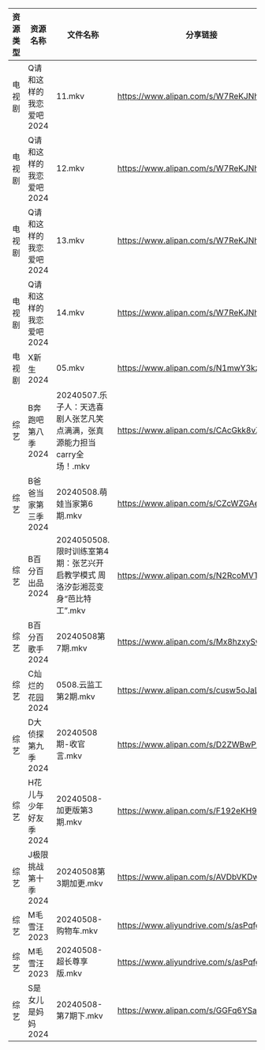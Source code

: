 | 资源类型 | 资源名称           | 文件名称                                              | 分享链接                                      | 更新时间                |
| ---- | -------------- | ------------------------------------------------- | ----------------------------------------- | ------------------- |
| 电视剧  | Q请和这样的我恋爱吧2024 | 11.mkv                                            | https://www.alipan.com/s/W7ReKJNhFKS      | 2024-05-08 09:24:07 |
| 电视剧  | Q请和这样的我恋爱吧2024 | 12.mkv                                            | https://www.alipan.com/s/W7ReKJNhFKS      | 2024-05-08 09:24:06 |
| 电视剧  | Q请和这样的我恋爱吧2024 | 13.mkv                                            | https://www.alipan.com/s/W7ReKJNhFKS      | 2024-05-08 09:24:06 |
| 电视剧  | Q请和这样的我恋爱吧2024 | 14.mkv                                            | https://www.alipan.com/s/W7ReKJNhFKS      | 2024-05-08 09:24:06 |
| 电视剧  | X新生2024        | 05.mkv                                            | https://www.alipan.com/s/N1mwY3kznmo      | 2024-05-08 14:09:57 |
| 综艺   | B奔跑吧第八季2024    | 20240507.乐子人：天选喜剧人张艺凡笑点满满，张真源能力担当carry全场！.mkv     | https://www.alipan.com/s/CAcGkk8vZXT      | 2024-05-08 14:10:17 |
| 综艺   | B爸爸当家第三季2024   | 20240508.萌娃当家第6期.mkv                              | https://www.alipan.com/s/CZcWZGAe35k      | 2024-05-08 14:10:19 |
| 综艺   | B百分百出品2024     | 2024050508. 限时训练室第4期：张艺兴开启教学模式 周洛汐彭湘蕊变身“芭比特工”.mkv | https://www.alipan.com/s/N2RcoMVTDZC      | 2024-05-08 14:10:22 |
| 综艺   | B百分百歌手2024     | 20240508第7期.mkv                                   | https://www.alipan.com/s/Mx8hzxySwye      | 2024-05-08 14:10:25 |
| 综艺   | C灿烂的花园2024     | 0508.云监工第2期.mkv                                   | https://www.alipan.com/s/cusw5oJaLFV      | 2024-05-08 14:10:34 |
| 综艺   | D大侦探第九季2024    | 20240508期-收官言.mkv                                 | https://www.alipan.com/s/D2ZWBwPxiYi      | 2024-05-08 14:10:37 |
| 综艺   | H花儿与少年好友季2024  | 20240508-加更版第3期.mkv                               | https://www.alipan.com/s/F192eKH9dMy      | 2024-05-08 14:10:49 |
| 综艺   | J极限挑战第十季2024   | 20240508第3期加更.mkv                                 | https://www.alipan.com/s/AVDbVKDwyT9      | 2024-05-08 14:10:54 |
| 综艺   | M毛雪汪2023       | 20240508-购物车.mkv                                  | https://www.aliyundrive.com/s/asPqfgPRqAg | 2024-05-08 14:11:00 |
| 综艺   | M毛雪汪2023       | 20240508-超长尊享版.mkv                                | https://www.aliyundrive.com/s/asPqfgPRqAg | 2024-05-08 14:11:00 |
| 综艺   | S是女儿是妈妈2024    | 20240508-第7期下.mkv                                 | https://www.alipan.com/s/GGFq6YSak3R      | 2024-05-08 14:11:16 |
